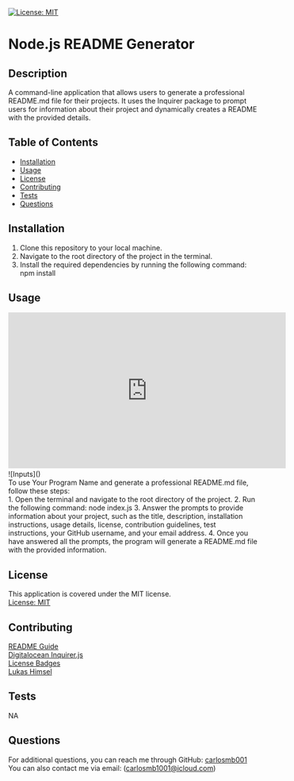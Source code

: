 [![License: MIT](https://img.shields.io/badge/License-MIT-yellow.svg)](https://opensource.org/licenses/MIT)
# Node.js README Generator

## Description
A command-line application that allows users to generate a professional README.md file for their projects. It uses the Inquirer package to prompt users for information about their project and dynamically creates a README with the provided details.

## Table of Contents
- [Installation](#installation)
- [Usage](#usage)
- [License](#license)
- [Contributing](#contributing)
- [Tests](#tests)
- [Questions](#questions)

## Installation
1. Clone this repository to your local machine.
2. Navigate to the root directory of the project in the terminal.
3. Install the required dependencies by running the following command:
npm install

 ## Usage
<iframe width="560" height="315" src="https://drive.google.com/file/d/1e-tpcQoGIhzCxT2e-Rf9cgQPiOM_HXuB/preview" frameborder="0" allow="autoplay; encrypted-media" allowfullscreen></iframe>
 ![Inputs](<utils/README screenshot.png>)<br>
To use Your Program Name and generate a professional README.md file, follow these steps:<br>
1. Open the terminal and navigate to the root directory of the project.
2. Run the following command: node index.js
3. Answer the prompts to provide information about your project, such as the title, description, installation instructions, usage details, license, contribution guidelines, test instructions, your GitHub username, and your email address.
4. Once you have answered all the prompts, the program will generate a README.md file with the provided information.

## License
This application is covered under the MIT license.<br>
[License: MIT](https://opensource.org/licenses/MIT)


## Contributing
[README Guide](https://coding-boot-camp.github.io/full-stack/github/professional-readme-guide)<br>
[Digitalocean Inquirer.js](https://www.digitalocean.com/community/tutorials/nodejs-interactive-command-line-prompts)<br>
[License Badges](https://gist.github.com/lukas-h/2a5d00690736b4c3a7ba)<br>
[Lukas Himsel](https://gist.github.com/lukas-h)<br>

## Tests
NA 
## Questions
For additional questions, you can reach me through GitHub: [carlosmb001](https://github.com/carlosmb001/)
You can also contact me via email: (carlosmb1001@icloud.com)
